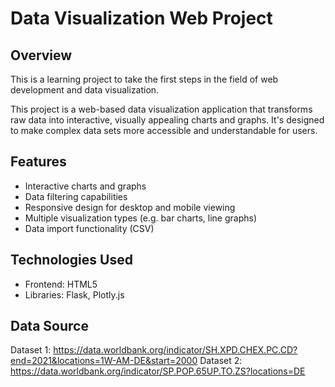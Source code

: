 # Data Visualization Web Project

## Overview

This is a learning project to take the first steps in the field of web development and data visualization.

This project is a web-based data visualization application that transforms raw data into interactive, visually appealing charts and graphs. It's designed to make complex data sets more accessible and understandable for users.

## Features

- Interactive charts and graphs
- Data filtering capabilities
- Responsive design for desktop and mobile viewing
- Multiple visualization types (e.g. bar charts, line graphs)
- Data import functionality (CSV)

## Technologies Used

- Frontend: HTML5
- Libraries: Flask, Plotly.js

## Data Source

Dataset 1: https://data.worldbank.org/indicator/SH.XPD.CHEX.PC.CD?end=2021&locations=1W-AM-DE&start=2000
Dataset 2: https://data.worldbank.org/indicator/SP.POP.65UP.TO.ZS?locations=DE
